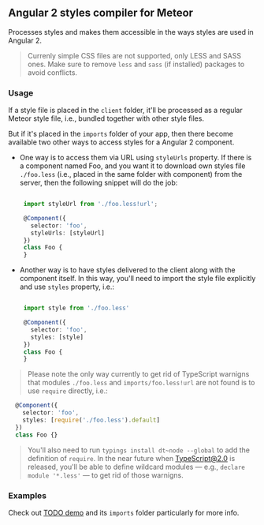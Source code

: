 ## Angular 2 styles compiler for Meteor

Processes styles and makes them accessible in the ways styles are used in Angular 2.

> Currenly simple CSS files are not supported, only LESS and SASS ones.
> Make sure to remove `less` and `sass` (if installed) packages to avoid conflicts.

### Usage

If a style file is placed in the `client` folder, it'll be processed as 
a regular Meteor style file, i.e., bundled together with other style files.

But if it's placed in the `imports` folder of your app, then there become available
two other ways to access styles for a Angular 2 component.

 - One way is to access them via URL using `styleUrls` property.
   If there is a component named Foo, and you want it to download own styles file
   `./foo.less` (i.e., placed in the same folder with component) from the server,
   then the following snippet will do the job:

   ```ts

    import styleUrl from './foo.less!url';

    @Component({
      selector: 'foo',
      styleUrls: [styleUrl]
    })
    class Foo {
    }

   ```
  
 - Another way is to have styles delivered to the client along with the component itself.
   In this way, you'll need to import the style file explicitly and use `styles` property, i.e.:

   ```ts

    import style from './foo.less'

    @Component({
      selector: 'foo',
      styles: [style]
    })
    class Foo {
    }

   ```

> Please note the only way currently to get rid of TypeScript warnigns that modules `./foo.less` and
> `imports/foo.less!url` are not found is to use `require` directly, i.e.:
  ```ts
    @Component({
      selector: 'foo',
      styles: [require('./foo.less').default]
    })
    class Foo {}
  ```
> You'll also need to run `typings install dt~node --global` to add the definition of `require`. 
> In the near future when TypeScript@2.0 is released, you'll be able to define wildcard modules — e.g.,
`declare module '*.less'` — to get rid of those warnigns.
  
### Examples
 
Check out [TODO demo](https://github.com/Urigo/angular2-meteor/tree/master/examples/todos-meteor-1.3) and its `imports` folder particularly for more info.
 
